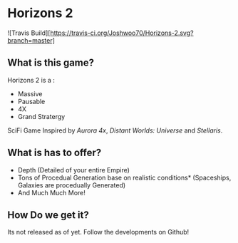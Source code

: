 # Horizons 2 
![Travis Build][https://travis-ci.org/Joshwoo70/Horizons-2.svg?branch=master]
## What is this game?
Horizons 2 is a :
- Massive
- Pausable
- 4X
- Grand Stratergy

SciFi Game Inspired by *Aurora 4x*, *Distant Worlds: Universe* and *Stellaris*.

## What is has to offer?
- Depth (Detailed of your entire Empire)
- Tons of Procedual Generation base on realistic conditions* (Spaceships, Galaxies are procedually Generated)
- And Much Much More!
## How Do we get it?
Its not released as of yet. Follow the developments on Github!
